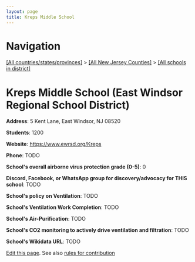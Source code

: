 ```yaml
---
layout: page
title: Kreps Middle School
---
```

# Navigation

[[All countries/states/provinces]](../../..) > [[All New Jersey Counties]](../..) > [[All schools in district]](..)

# Kreps Middle School (East Windsor Regional School District)

**Address**: 5 Kent Lane, East Windsor, NJ 08520

**Students**: 1200

**Website**: https://www.ewrsd.org/Kreps

**Phone**: TODO

**School's overall airborne virus protection grade (0-5)**: 0

**Discord, Facebook, or WhatsApp group for discovery/advocacy for THIS school**: TODO

**School's policy on Ventilation**: TODO

**School's Ventilation Work Completion**: TODO

**School's Air-Purification**: TODO

**School's CO2 monitoring to actively drive ventilation and filtration**: TODO

**School's Wikidata URL**: TODO


[Edit this page](https://github.com/ventilate-schools/NJ/edit/main/./East_Windsor_Regional_School_District/Kreps_Middle_School.md). See also [rules for contribution](../../../contribution-rules/)